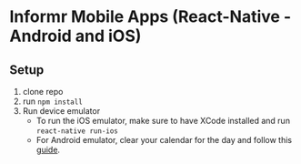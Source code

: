 # Informr Mobile Apps (React-Native - Android and iOS)

## Setup
1. clone repo
2. run `npm install`
3. Run device emulator
    * To run the iOS emulator, make sure to have XCode installed and run `react-native run-ios`
    * For Android emulator, clear your calendar for the day and follow this [guide](https://facebook.github.io/react-native/releases/0.23/docs/android-setup.html).
